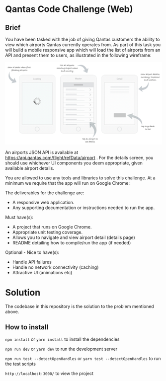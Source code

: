 # Qantas Code Challenge (Web)

## Brief

You have been tasked with the job of giving Qantas customers the ability to view which
airports Qantas currently operates from. As part of this task you will build a mobile
responsive app which will load the list of airports from an API and present them to
users, as illustrated in the following wireframe:

![Wire-frame](public/instructions.png)

An airports JSON API is available at https://api.qantas.com/flight/refData/airport
. For the details screen, you should use whichever UI components you deem
appropriate, given available airport details.

You are allowed to use any tools and libraries to solve this challenge. At a minimum we
require that the app will run on Google Chrome:

The deliverables for the challenge are:

- A responsive web application.
- Any supporting documentation or instructions needed to run the app.

Must have(s):

- A project that runs on Google Chrome.
- Appropriate unit testing coverage.
- Allows you to navigate and view airport detail (details page)
- README detailing how to compile/run the app (if needed)

Optional - Nice to have(s):

- Handle API failures
- Handle no network connectivity (caching)
- Attractive UI (animations etc)

# Solution

The codebase in this repository is the solution to the problem mentioned above.

## How to install

`npm install` or `yarn install` to install the dependencies

`npm run dev` or `yarn dev` to run the development server

`npm run test --detectOpenHandles` or `yarn test --detectOpenHandles` to run the test scripts

`http://localhost:3000/` to view the project
